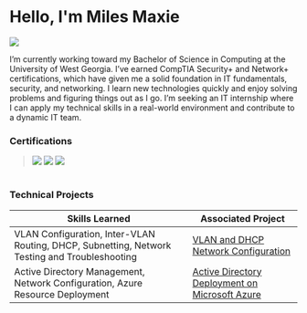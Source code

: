 # Hello, I'm Miles Maxie

<a href=""><img src="https://img.shields.io/badge/-LinkedIn-0072b1?&style=for-the-badge&logo=linkedin&logoColor=white" /></a>

I’m currently working toward my Bachelor of Science in Computing at the University of West Georgia. I’ve earned CompTIA Security+ and Network+ certifications, which have given me a solid foundation in IT fundamentals, security, and networking. I learn new technologies quickly and enjoy solving problems and figuring things out as I go. I’m seeking an IT internship where I can apply my technical skills in a real-world environment and contribute to a dynamic IT team.

### Certifications
> <img src="https://img.shields.io/badge/-Security%2B-FF0000?&style=for-the-badge&logo=CompTIA&logoColor=white" />
> <img src="https://img.shields.io/badge/-Network%2B-FF0000?&style=for-the-badge&logo=CompTIA&logoColor=white" />
> <img src="https://img.shields.io/badge/-CCNA (In Progress)-0A66C2?style=for-the-badge&logo=Cisco&logoColor=white" />
#

### Technical Projects

| Skills Learned                                    | Associated Project         |
|-----------------------------------------------|----------------------------|
|   VLAN Configuration, Inter-VLAN Routing, DHCP, Subnetting, Network Testing and Troubleshooting | <a href="https://github.com/mylesmaxie0/Enterprise-VLAN-Network-Lab">VLAN and DHCP Network Configuration</a>|
|Active Directory Management, Network Configuration, Azure Resource Deployment | <a href="https://github.com/mylesmaxie0/Active-Directory-Deployment-on-Microsoft-Azure">Active Directory Deployment on Microsoft Azure</a>|

